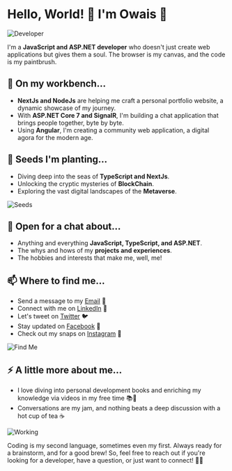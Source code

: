 # Hello, World! 👋 I'm Owais 🚀

![Developer](https://media.giphy.com/media/LmNwrBhejkK9EFP504/giphy.gif)

I'm a **JavaScript and ASP.NET developer** who doesn't just create web applications but gives them a soul. The browser is my canvas, and the code is my paintbrush.

## 🔭 On my workbench... 

* **NextJs and NodeJs** are helping me craft a personal portfolio website, a dynamic showcase of my journey.
* With **ASP.NET Core 7 and SignalR**, I'm building a chat application that brings people together, byte by byte.
* Using **Angular**, I'm creating a community web application, a digital agora for the modern age.

## 🌱 Seeds I'm planting...

* Diving deep into the seas of **TypeScript and NextJs**.
* Unlocking the cryptic mysteries of **BlockChain**.
* Exploring the vast digital landscapes of the **Metaverse**.

![Seeds](https://media.giphy.com/media/fAnzw6YK33jMwzp5wp/giphy.gif)

## 💬 Open for a chat about...

* Anything and everything **JavaScript, TypeScript, and ASP.NET**.
* The whys and hows of my **projects and experiences**.
* The hobbies and interests that make me, well, me!

## 📫 Where to find me...

* Send a message to my [Email](mailto:owaisafsar.mail@gmail.com) 📧
* Connect with me on [LinkedIn](https://www.linkedin.com/in/imowaisafsar) 💼
* Let's tweet on [Twitter](https://twitter.com/imowaisafsar) 🐦
* Stay updated on [Facebook](https://facebook.com/imowaisafsar) 👥
* Check out my snaps on [Instagram](https://instagram.com/imowaisafsar) 📸

![Find Me](https://media.giphy.com/media/ZBQhoZC0nqknSviPqT/giphy.gif)

## ⚡ A little more about me...

* I love diving into personal development books and enriching my knowledge via videos in my free time 📚🎥
* Conversations are my jam, and nothing beats a deep discussion with a hot cup of tea ☕

![Working](https://media.giphy.com/media/ko7twHhomhk8E/giphy.gif)

Coding is my second language, sometimes even my first. Always ready for a brainstorm, and for a good brew! So, feel free to reach out if you're looking for a developer, have a question, or just want to connect! 💬👋
